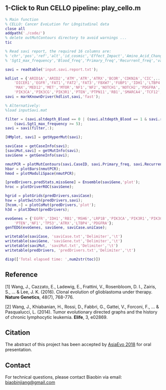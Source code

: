 ## 1-Click to Run CELLO pipeline: play_cello.m
```matlab
% Main function
% CELLO: Cancer EvoLution for LOngitudinal data
close all
addpath('./code/')
% delete outMutContours directory to avoid warnings ...
tic

% Read savi report, the required 16 columns are:
% 'chr','pos','ref','alt','id_cosmic','Effect_Impact','Amino_Acid_Change','Amino_Acid_length','Gene_Name',
% 'Sgt1_max_frequency','Blood_freq','Primary_freq','Recurrent_freq','varPrefix','varSurfix','CaseID'

savi = readtable('input.savi.report.txt');

kdlist = {'ARID1A','ARID2','ATM','ATR','ATRX','BCOR','CDKN2A','CIC',...
    'DICER1','EGFR','FAT1','FAT2','FAT3','FBXW7','FUBP1','IDH1','LTBP4',...
    'MAX','MED12','MET','MTOR','NF1','NF2','NOTCH1','NOTCH2','PDGFRA',...
    'PIK3CA','PIK3CG','PIK3R1','PTEN','PTPN11','RB1','SMARCA4','TCF12','TP53'};
savi = markKnownDriver(kdlist,savi,'fast');

% Alternatively:
%load inputSavi.mat

filter = (savi.altdepth_Blood == 0 | (savi.altdepth_Blood == 1 & savi.refdepth_Blood >= 25)) & ...
    (savi.Sgt1_max_frequency >= 5);
savi = savi(filter,:);

[HMplot, savi] = getHyperMut(savi);

saviCase = getCaseInfo(savi);
[saviMut,savi] = getMutInfo(savi);
saviGene = getGeneInfo(savi);

nmutPCR = plotMutContours(savi.CaseID, savi.Primary_freq, savi.Recurrent_freq,5,'plot');
hbar = plotBars(nmutPCR);
hmod = plotModuliSpace(nmutPCR);

[predDrivers,predStats,missGene] = Ensemble(saviGene,'plot');
hroc = plotDriverROC(saviGene);

hgrid = plotGrids(predDrivers,saviCase);
hsw = plotSwitch(predDrivers,savi);
[hcom,~] = plotCoMut(predDrivers,'plot');
h3d = plot3Dmut(predDrivers);

evoGenes = {'EGFR','IDH1','RB1','MSH6','LRP1B','PIK3CA','PIK3R1','PIK3CG',...
    'PTEN','NF1','TP53','ATRX','LTBP4','PDGFRA'};
genTEDG(evoGenes, saviGene, saviCase.uniCase);

writetable(saviCase, 'saviCase.txt','Delimiter','\t')
writetable(saviGene, 'saviGene.txt','Delimiter','\t')
writetable(saviMut, 'saviMut.txt','Delimiter','\t')
writetable(predDrivers, 'predDrivers.txt','Delimiter','\t')

disp(['Total elapsed time: ',num2str(toc)])
```

## Reference

[1] Wang, J., Cazzato, E., Ladewig, E., Frattini, V., Rosenbloom, D. I., Zairis, S., ... & Lee, J. K. (2016). Clonal evolution of glioblastoma under therapy. **Nature Genetics**, 48(7), 768-776.

[2] Wang, J., Khiabanian, H., Rossi, D., Fabbri, G., Gattei, V., Forconi, F., ... & Pasqualucci, L. (2014). Tumor evolutionary directed graphs and the history of chronic lymphocytic leukemia. **Elife**, 3, e02869.

## Citation

The abstract of this project has been accepted by [AsiaEvo 2018](http://www.asianevo.org/) for oral presentation.

## Contact

For technical questions, please contact Biaobin via email: biaobinjiang@gmail.com
